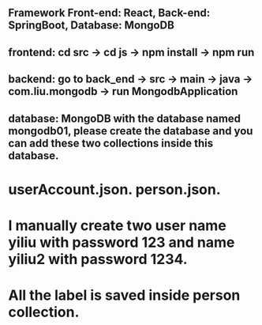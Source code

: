 ## Framework Front-end: React, Back-end: SpringBoot, Database: MongoDB

## frontend: cd src -> cd js -> npm install -> npm run

## backend: go to back_end -> src -> main -> java -> com.liu.mongodb -> run MongodbApplication

## database: MongoDB with the database named mongodb01, please create the database and you can add these two collections inside this database.
# userAccount.json.   person.json.

# I manually create two user name yiliu with password 123 and name yiliu2 with password 1234.

# All the label is saved inside person collection.





